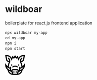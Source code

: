 # wildboar



boilerplate for react.js frontend application

```javascript
npx wildboar my-app
cd my-app
npm i
npm start
```

![alt text](https://github.com/jacobra19/wildboar/blob/master/src/assets/icon.png?raw=true)